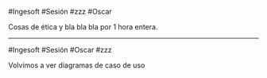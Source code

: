 #Ingesoft #Sesión #zzz #Oscar 

Cosas de ética y bla bla bla por 1 hora entera.

---

#Ingesoft #Sesión #Oscar #zzz

Volvimos a ver diagramas de caso de uso
